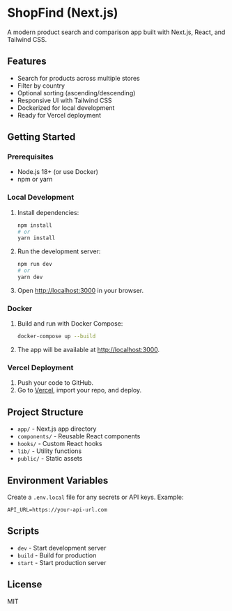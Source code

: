 # ShopFind (Next.js)

A modern product search and comparison app built with Next.js, React, and Tailwind CSS.

## Features
- Search for products across multiple stores
- Filter by country
- Optional sorting (ascending/descending)
- Responsive UI with Tailwind CSS
- Dockerized for local development
- Ready for Vercel deployment

## Getting Started

### Prerequisites
- Node.js 18+ (or use Docker)
- npm or yarn

### Local Development
1. Install dependencies:
   ```sh
   npm install
   # or
   yarn install
   ```
2. Run the development server:
   ```sh
   npm run dev
   # or
   yarn dev
   ```
3. Open [http://localhost:3000](http://localhost:3000) in your browser.

### Docker
1. Build and run with Docker Compose:
   ```sh
   docker-compose up --build
   ```
2. The app will be available at [http://localhost:3000](http://localhost:3000).

### Vercel Deployment
1. Push your code to GitHub.
2. Go to [Vercel](https://vercel.com), import your repo, and deploy.

## Project Structure
- `app/` - Next.js app directory
- `components/` - Reusable React components
- `hooks/` - Custom React hooks
- `lib/` - Utility functions
- `public/` - Static assets

## Environment Variables
Create a `.env.local` file for any secrets or API keys. Example:
```
API_URL=https://your-api-url.com
```

## Scripts
- `dev` - Start development server
- `build` - Build for production
- `start` - Start production server

## License
MIT
